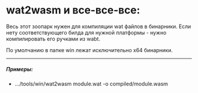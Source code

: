 # wat2wasm и все-все-все:

Весь этот зоопарк нужен для компиляции wat файлов в бинарники. Если нету соответствующего билда для нужной платформы - нужно компилировать его ручками из wabt.

По умолчанию в папке win лежат исключительно х64 бинарники.

---

##### Примеры:

- .../tools/win/wat2wasm module.wat -o compiled/module.wasm
